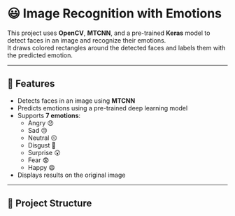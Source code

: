 # 😃 Image Recognition with Emotions

This project uses **OpenCV**, **MTCNN**, and a pre-trained **Keras** model to detect faces in an image and recognize their emotions.  
It draws colored rectangles around the detected faces and labels them with the predicted emotion.

---

## 📌 Features
- Detects faces in an image using **MTCNN**
- Predicts emotions using a pre-trained deep learning model
- Supports **7 emotions**:
  - Angry 😠
  - Sad 😢
  - Neutral 😐
  - Disgust 🤢
  - Surprise 😮
  - Fear 😨
  - Happy 😄
- Displays results on the original image

---

## 📂 Project Structure
